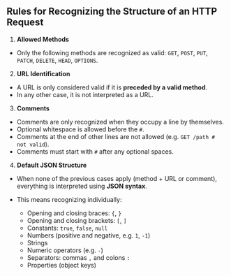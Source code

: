 ## Rules for Recognizing the Structure of an HTTP Request

1. **Allowed Methods**

- Only the following methods are recognized as valid:
  `GET`, `POST`, `PUT`, `PATCH`, `DELETE`, `HEAD`, `OPTIONS`.

2. **URL Identification**

- A URL is only considered valid if it is **preceded by a valid method**.
- In any other case, it is not interpreted as a URL.

3. **Comments**

- Comments are only recognized when they occupy a line by themselves.
- Optional whitespace is allowed before the `#`.
- Comments at the end of other lines are not allowed (e.g. `GET /path # not valid`).
- Comments must start with `#` after any optional spaces.

4. **Default JSON Structure**

- When none of the previous cases apply (method + URL or comment), everything is interpreted using **JSON syntax**.
- This means recognizing individually:

  - Opening and closing braces: `{`, `}`
  - Opening and closing brackets: `[`, `]`
  - Constants: `true`, `false`, `null`
  - Numbers (positive and negative, e.g. `1`, `-1`)
  - Strings
  - Numeric operators (e.g. `-`)
  - Separators: commas `,` and colons `:`
  - Properties (object keys)
